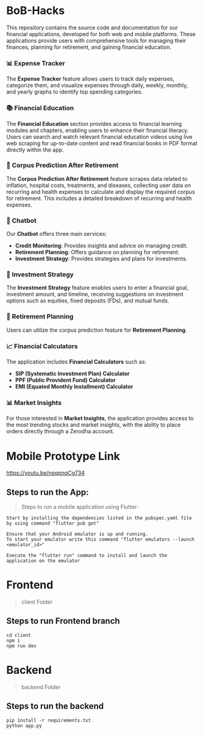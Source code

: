# BoB-Hacks

This repository contains the source code and documentation for our financial applications, developed for both web and mobile platforms. These applications provide users with comprehensive tools for managing their finances, planning for retirement, and gaining financial education.

### 📊 Expense Tracker

The **Expense Tracker** feature allows users to track daily expenses, categorize them, and visualize expenses through daily, weekly, monthly, and yearly graphs to identify top spending categories.

### 📚 Financial Education

The **Financial Education** section provides access to financial learning modules and chapters, enabling users to enhance their financial literacy. Users can search and watch relevant financial education videos using live web scraping for up-to-date content and read financial books in PDF format directly within the app.

### 🔮 Corpus Prediction After Retirement

The **Corpus Prediction After Retirement** feature scrapes data related to inflation, hospital costs, treatments, and diseases, collecting user data on recurring and health expenses to calculate and display the required corpus for retirement. This includes a detailed breakdown of recurring and health expenses.

### 🤖 Chatbot

Our **Chatbot** offers three main services: 
- **Credit Monitoring**: Provides insights and advice on managing credit.
- **Retirement Planning**: Offers guidance on planning for retirement.
- **Investment Strategy**: Provides strategies and plans for investments.

### 💼 Investment Strategy

The **Investment Strategy** feature enables users to enter a financial goal, investment amount, and timeline, receiving suggestions on investment options such as equities, fixed deposits (FDs), and mutual funds.

### 🧓 Retirement Planning

Users can utilize the corpus prediction feature for **Retirement Planning**.

### 📈 Financial Calculators

The application includes **Financial Calculators** such as:
- **SIP (Systematic Investment Plan) Calculator**
- **PPF (Public Provident Fund) Calculator**
- **EMI (Equated Monthly Installment) Calculator**

### 📊 Market Insights

For those interested in **Market Insights**, the application provides access to the most trending stocks and market insights, with the ability to place orders directly through a Zerodha account.


# Mobile Prototype Link
https://youtu.be/npqpnqCg734

## Steps to run the App:

> Steps to run a mobile application using Flutter:
```
Start by installing the dependencies listed in the pubspec.yaml file by using command "flutter pub get"

Ensure that your Android emulator is up and running.
To start your emulator write this command "flutter emulators --launch <emulator_id>"

Execute the "flutter run" command to install and launch the application on the emulator
```

# Frontend
  > client Folder

## Steps to run Frontend branch
```
cd client
npm i
npm run dev
```

# Backend
  > backend Folder

## Steps to run the backend

```
pip install -r requirements.txt
python app.py 
```
